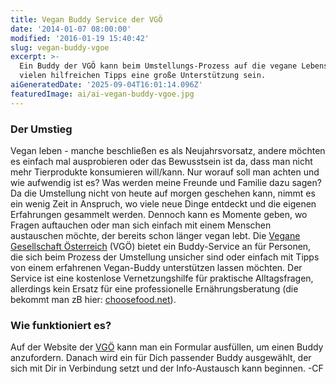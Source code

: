 ```yaml
---
title: Vegan Buddy Service der VGÖ
date: '2014-01-07 08:00:00'
modified: '2016-01-19 15:40:42'
slug: vegan-buddy-vgoe
excerpt: >-
  Ein Buddy der VGÖ kann beim Umstellungs-Prozess auf die vegane Lebensweise mit
  vielen hilfreichen Tipps eine große Unterstützung sein.
aiGeneratedDate: '2025-09-04T16:01:14.096Z'
featuredImage: ai/ai-vegan-buddy-vgoe.jpg
---
```


### Der Umstieg

Vegan leben - manche beschließen es als Neujahrsvorsatz, andere möchten es einfach mal ausprobieren oder das Bewusstsein ist da, dass man nicht mehr Tierprodukte konsumieren will/kann. Nur worauf soll man achten und wie aufwendig ist es? Was werden meine Freunde und Familie dazu sagen? Da die Umstellung nicht von heute auf morgen geschehen kann, nimmt es ein wenig Zeit in Anspruch, wo viele neue Dinge entdeckt und die eigenen Erfahrungen gesammelt werden. Dennoch kann es Momente geben, wo Fragen auftauchen oder man sich einfach mit einem Menschen austauschen möchte, der bereits schon länger vegan lebt. Die [Vegane Gesellschaft Österreich](http://www.vegan.at/buddy/) (VGÖ) bietet ein Buddy-Service an für Personen, die sich beim Prozess der Umstellung unsicher sind oder einfach mit Tipps von einem erfahrenen Vegan-Buddy unterstützen lassen möchten. Der Service ist eine kostenlose Vernetzungshilfe für praktische Alltagsfragen, allerdings kein Ersatz für eine professionelle Ernährungsberatung (die bekommt man zB hier: [choosefood.net](http://choosefood.net/)).

### **Wie funktioniert es?**

Auf der Website der [VGÖ](http://www.vegan.at/buddy/) kann man ein Formular ausfüllen, um einen Buddy anzufordern. Danach wird ein für Dich passender Buddy ausgewählt, der sich mit Dir in Verbindung setzt und der Info-Austausch kann beginnen. -CF
